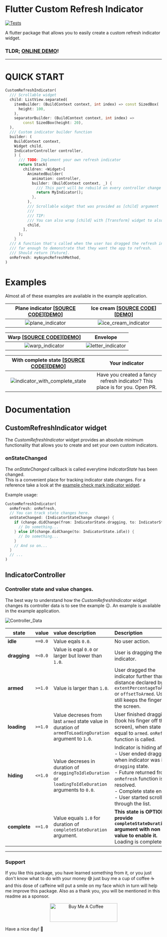 # Flutter Custom Refresh Indicator

[![Tests](https://github.com/gonuit/flutter-custom-refresh-indicator/actions/workflows/test.yml/badge.svg)](https://github.com/gonuit/flutter-custom-refresh-indicator/actions/workflows/test.yml)

A flutter package that allows you to easily create a custom refresh indicator widget.

### **TLDR; [ONLINE DEMO](https://custom-refresh-indicator.klyta.it)**!

---
# QUICK START

```dart
CustomRefreshIndicator(
  /// Scrollable widget
  child: ListView.separated(
    itemBuilder: (BuildContext context, int index) => const SizedBox(
      height: 100,
    ),
    separatorBuilder: (BuildContext context, int index) =>
        const SizedBox(height: 20),
  ),
  /// Custom indicator builder function
  builder: (
    BuildContext context,
    Widget child,
    IndicatorController controller,
    ) {
      /// TODO: Implement your own refresh indicator
      return Stack(
        children: <Widget>[
          AnimatedBuilder(
            animation: controller,
            builder: (BuildContext context, _) {
              /// This part will be rebuild on every controller change
              return MyIndicator();
            },
          ),
          /// Scrollable widget that was provided as [child] argument
          ///
          /// TIP:
          /// You can also wrap [child] with [Transform] widget to also a animate list transform (see example app)
          child,
        ],
      );
    }
  /// A function that's called when the user has dragged the refresh indicator
  /// far enough to demonstrate that they want the app to refresh.
  /// Should return [Future].
  onRefresh: myAsyncRefreshMethod,
)
```

# Examples

Almost all of these examples are available in the example application.

| Plane indicator [[SOURCE CODE](example/lib/indicators/plane_indicator.dart)][[DEMO](https://custom-refresh-indicator.klyta.it/#/plane)] | Ice cream [[SOURCE CODE](example/lib/indicators/ice_cream_indicator.dart)][[DEMO](https://custom-refresh-indicator.klyta.it/#/ice_cream)] |
| :--------------------------------------------------------------------------: | :----------------------------------------------------------------------------------: |
|                ![plane_indicator](readme/plane_indicator.gif)                |                ![ice_cream_indicator](readme/ice_cream_indicator.gif)                |

| Warp [[SOURCE CODE](example/lib/indicators/warp_indicator.dart)][[DEMO](https://custom-refresh-indicator.klyta.it/#/warp)] |                Envelope                |
| :------------------------------------------------------------------------: | :----------------------------------------------: |
|                ![warp_indicator](readme/warp_indicator.gif)                | ![letter_indicator](readme/letter_indicator.gif) |

| With complete state [[SOURCE CODE](example/lib/indicators/check_mark_indicator.dart)][[DEMO](https://custom-refresh-indicator.klyta.it/#/check-mark)] |                               Your indicator                                |
| :---------------------------------------------------------------------------------------------: | :-------------------------------------------------------------------------: |
|           ![indicator_with_complete_state](readme/indicator_with_complete_state.gif)            | Have you created a fancy refresh indicator? This place is for you. Open PR. |

# Documentation

## CustomRefreshIndicator widget

The _CustomRefreshIndicator_ widget provides an absolute minimum functionality that allows you to create and set your own custom indicators.

### onStateChanged

The _onStateChanged_ callback is called everytime _IndicatorState_ has been changed.  
This is a convenient place for tracking indicator state changes. For a reference take a look at the [example check mark indicator widget](example/lib/indicators/check_mark_indicator.dart).
  
Example usage:
```dart
CustomRefreshIndicator(
  onRefresh: onRefresh,
  // You can track state changes here.
  onStateChanged: (IndicatorStateChange change) {
    if (change.didChange(from: IndicatorState.dragging, to: IndicatorState.armed)) {
      // Do something...
    } else if(change.didChange(to: IndicatorState.idle)) {
      // Do something...
    }
    // And so on...
  }
  // ...
)
```

## IndicatorController

### Controller state and value changes.

The best way to understand how the _CustomRefreshIndicator_ widget changes its controller data is to see the example 😉. An example is available in the example application.

![Controller_Data](readme/controller_data.gif)

| state        | value   | value description                                                                                       | Description                                                                                                                                                                                                                              |
| ------------ | :------ | :------------------------------------------------------------------------------------------------------ | :--------------------------------------------------------------------------------------------------------------------------------------------------------------------------------------------------------------------------------------- |
| **idle**     | `==0.0` | Value eqals `0.0`.                                                                                      | No user action.                                                                                                                                                                                                                          |
| **dragging** | `=<0.0` | Value is eqal `0.0` or larger but lower than `1.0`.                                                     | User is dragging the indicator.                                                                                                                                                                                                          |
| **armed**    | `>=1.0` | Value is larger than `1.0`.                                                                             | User dragged the indicator further than the distance declared by `extentPercentageToArmed` or `offsetToArmed`. User still keeps the finger on the screen.                                                                                |
| **loading**  | `>=1.0` | Value decreses from last `armed` state value in duration of `armedToLoadingDuration` argument to `1.0`. | User finished dragging (took his finger off the screen), when state was equal to `armed`. `onRefresh` function is called.                                                                                                                |
| **hiding**   | `<=1.0` | Value decreses in duration of `draggingToIdleDuration` or `loadingToIdleDuration` arguments to `0.0`.   | Indicator is hiding after:<br />- User ended dragging when indicator was in `dragging` state.<br />- Future returned from `onRefresh` function is resolved.<br />- Complete state ended.<br />- User started scrolling through the list. |
| **complete** | `==1.0` | Value equals `1.0` for duration of `completeStateDuration` argument.                                    | **This state is OPTIONAL, provide `completeStateDuration` argument with non null value to enable it.**<br /> Loading is completed.                                                                                                       |

---

### Support

If you like this package, you have learned something from it, or you just don't know what to do with your money 😅 just buy me a cup of coffee ☕️ and this dose of caffeine will put a smile on my face which in turn will help me improve this package. Also as a thank you, you will be mentioned in this readme as a sponsor.

<div align="center">
<a href="https://www.buymeacoffee.com/kamilklyta" target="_blank"><img src="https://cdn.buymeacoffee.com/buttons/v2/default-yellow.png" alt="Buy Me A Coffee" style="height: 60px !important;width: 217px !important;" ></a>
</div>

Have a nice day! 👋
